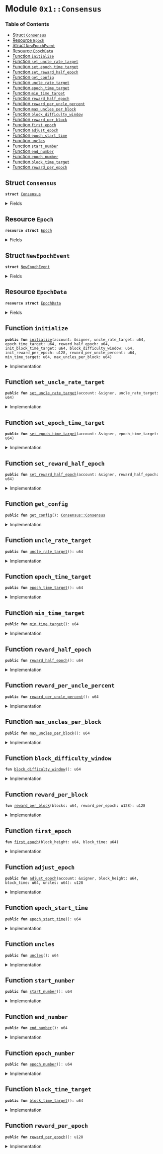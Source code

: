 
<a name="0x1_Consensus"></a>

# Module `0x1::Consensus`

### Table of Contents

-  [Struct `Consensus`](#0x1_Consensus_Consensus)
-  [Resource `Epoch`](#0x1_Consensus_Epoch)
-  [Struct `NewEpochEvent`](#0x1_Consensus_NewEpochEvent)
-  [Resource `EpochData`](#0x1_Consensus_EpochData)
-  [Function `initialize`](#0x1_Consensus_initialize)
-  [Function `set_uncle_rate_target`](#0x1_Consensus_set_uncle_rate_target)
-  [Function `set_epoch_time_target`](#0x1_Consensus_set_epoch_time_target)
-  [Function `set_reward_half_epoch`](#0x1_Consensus_set_reward_half_epoch)
-  [Function `get_config`](#0x1_Consensus_get_config)
-  [Function `uncle_rate_target`](#0x1_Consensus_uncle_rate_target)
-  [Function `epoch_time_target`](#0x1_Consensus_epoch_time_target)
-  [Function `min_time_target`](#0x1_Consensus_min_time_target)
-  [Function `reward_half_epoch`](#0x1_Consensus_reward_half_epoch)
-  [Function `reward_per_uncle_percent`](#0x1_Consensus_reward_per_uncle_percent)
-  [Function `max_uncles_per_block`](#0x1_Consensus_max_uncles_per_block)
-  [Function `block_difficulty_window`](#0x1_Consensus_block_difficulty_window)
-  [Function `reward_per_block`](#0x1_Consensus_reward_per_block)
-  [Function `first_epoch`](#0x1_Consensus_first_epoch)
-  [Function `adjust_epoch`](#0x1_Consensus_adjust_epoch)
-  [Function `epoch_start_time`](#0x1_Consensus_epoch_start_time)
-  [Function `uncles`](#0x1_Consensus_uncles)
-  [Function `start_number`](#0x1_Consensus_start_number)
-  [Function `end_number`](#0x1_Consensus_end_number)
-  [Function `epoch_number`](#0x1_Consensus_epoch_number)
-  [Function `block_time_target`](#0x1_Consensus_block_time_target)
-  [Function `reward_per_epoch`](#0x1_Consensus_reward_per_epoch)



<a name="0x1_Consensus_Consensus"></a>

## Struct `Consensus`



<pre><code><b>struct</b> <a href="#0x1_Consensus">Consensus</a>
</code></pre>



<details>
<summary>Fields</summary>


<dl>
<dt>

<code>uncle_rate_target: u64</code>
</dt>
<dd>

</dd>
<dt>

<code>epoch_time_target: u64</code>
</dt>
<dd>

</dd>
<dt>

<code>reward_half_epoch: u64</code>
</dt>
<dd>

</dd>
<dt>

<code>block_difficulty_window: u64</code>
</dt>
<dd>

</dd>
<dt>

<code>reward_per_uncle_percent: u64</code>
</dt>
<dd>

</dd>
<dt>

<code>min_time_target: u64</code>
</dt>
<dd>

</dd>
<dt>

<code>max_uncles_per_block: u64</code>
</dt>
<dd>

</dd>
</dl>


</details>

<a name="0x1_Consensus_Epoch"></a>

## Resource `Epoch`



<pre><code><b>resource</b> <b>struct</b> <a href="#0x1_Consensus_Epoch">Epoch</a>
</code></pre>



<details>
<summary>Fields</summary>


<dl>
<dt>

<code>epoch_number: u64</code>
</dt>
<dd>

</dd>
<dt>

<code>epoch_start_time: u64</code>
</dt>
<dd>

</dd>
<dt>

<code>start_number: u64</code>
</dt>
<dd>

</dd>
<dt>

<code>end_number: u64</code>
</dt>
<dd>

</dd>
<dt>

<code>block_time_target: u64</code>
</dt>
<dd>

</dd>
<dt>

<code>reward_per_epoch: u128</code>
</dt>
<dd>

</dd>
<dt>

<code>reward_per_block: u128</code>
</dt>
<dd>

</dd>
<dt>

<code>new_epoch_events: <a href="Event.md#0x1_Event_EventHandle">Event::EventHandle</a>&lt;<a href="#0x1_Consensus_NewEpochEvent">Consensus::NewEpochEvent</a>&gt;</code>
</dt>
<dd>

</dd>
</dl>


</details>

<a name="0x1_Consensus_NewEpochEvent"></a>

## Struct `NewEpochEvent`



<pre><code><b>struct</b> <a href="#0x1_Consensus_NewEpochEvent">NewEpochEvent</a>
</code></pre>



<details>
<summary>Fields</summary>


<dl>
<dt>

<code>epoch_number: u64</code>
</dt>
<dd>

</dd>
<dt>

<code>epoch_start_time: u64</code>
</dt>
<dd>

</dd>
<dt>

<code>start_number: u64</code>
</dt>
<dd>

</dd>
<dt>

<code>end_number: u64</code>
</dt>
<dd>

</dd>
<dt>

<code>block_time_target: u64</code>
</dt>
<dd>

</dd>
<dt>

<code>reward_per_epoch: u128</code>
</dt>
<dd>

</dd>
<dt>

<code>reward_per_block: u128</code>
</dt>
<dd>

</dd>
</dl>


</details>

<a name="0x1_Consensus_EpochData"></a>

## Resource `EpochData`



<pre><code><b>resource</b> <b>struct</b> <a href="#0x1_Consensus_EpochData">EpochData</a>
</code></pre>



<details>
<summary>Fields</summary>


<dl>
<dt>

<code>uncles: u64</code>
</dt>
<dd>

</dd>
<dt>

<code>total_reward: u128</code>
</dt>
<dd>

</dd>
</dl>


</details>

<a name="0x1_Consensus_initialize"></a>

## Function `initialize`



<pre><code><b>public</b> <b>fun</b> <a href="#0x1_Consensus_initialize">initialize</a>(account: &signer, uncle_rate_target: u64, epoch_time_target: u64, reward_half_epoch: u64, init_block_time_target: u64, block_difficulty_window: u64, init_reward_per_epoch: u128, reward_per_uncle_percent: u64, min_time_target: u64, max_uncles_per_block: u64)
</code></pre>



<details>
<summary>Implementation</summary>


<pre><code><b>public</b> <b>fun</b> <a href="#0x1_Consensus_initialize">initialize</a>(account: &signer,uncle_rate_target:u64,epoch_time_target: u64,
    reward_half_epoch: u64,init_block_time_target: u64, block_difficulty_window: u64,
    init_reward_per_epoch: u128, reward_per_uncle_percent: u64,
    min_time_target:u64, max_uncles_per_block:u64) {
    <b>assert</b>(<a href="Signer.md#0x1_Signer_address_of">Signer::address_of</a>(account) == <a href="CoreAddresses.md#0x1_CoreAddresses_GENESIS_ACCOUNT">CoreAddresses::GENESIS_ACCOUNT</a>(), 1);
    <b>assert</b>(uncle_rate_target &gt; 0, 2);
    <b>assert</b>(epoch_time_target &gt; 0, 3);
    <b>assert</b>(reward_half_epoch &gt; 0, 4);
    <b>assert</b>(init_block_time_target &gt; 0, 5);
    <b>assert</b>(block_difficulty_window &gt; 0, 6);
    <b>assert</b>(init_reward_per_epoch &gt; 0, 7);
    <b>assert</b>(reward_per_uncle_percent &gt; 0, 8);
    <b>assert</b>(min_time_target &gt; 0, 9);
    <b>assert</b>(max_uncles_per_block &gt;= 0, 10);

    move_to&lt;<a href="#0x1_Consensus_Epoch">Epoch</a>&gt;(account, <a href="#0x1_Consensus_Epoch">Epoch</a> {
        epoch_number:0,
        epoch_start_time: 0,
        start_number: 0,
        end_number: 0,
        block_time_target: init_block_time_target,
        reward_per_epoch: init_reward_per_epoch,
        reward_per_block: 0,
        new_epoch_events: <a href="Event.md#0x1_Event_new_event_handle">Event::new_event_handle</a>&lt;<a href="#0x1_Consensus_NewEpochEvent">NewEpochEvent</a>&gt;(account),
    });

    move_to&lt;<a href="#0x1_Consensus_EpochData">EpochData</a>&gt;(account, <a href="#0x1_Consensus_EpochData">EpochData</a> {
        uncles: 0,
        total_reward: 0,
    });

    <a href="Config.md#0x1_Config_publish_new_config">Config::publish_new_config</a>&lt;<a href="#0x1_Consensus_Consensus">Self::Consensus</a>&gt;(
        account,
        <a href="#0x1_Consensus">Consensus</a> {
            uncle_rate_target: uncle_rate_target,//80
            epoch_time_target : epoch_time_target, // two weeks in seconds 1209600
            reward_half_epoch: reward_half_epoch,
            block_difficulty_window: block_difficulty_window,
            reward_per_uncle_percent: reward_per_uncle_percent,
            min_time_target: min_time_target,
            max_uncles_per_block: max_uncles_per_block,
        },
    );
}
</code></pre>



</details>

<a name="0x1_Consensus_set_uncle_rate_target"></a>

## Function `set_uncle_rate_target`



<pre><code><b>public</b> <b>fun</b> <a href="#0x1_Consensus_set_uncle_rate_target">set_uncle_rate_target</a>(account: &signer, uncle_rate_target: u64)
</code></pre>



<details>
<summary>Implementation</summary>


<pre><code><b>public</b> <b>fun</b> <a href="#0x1_Consensus_set_uncle_rate_target">set_uncle_rate_target</a>(account: &signer, uncle_rate_target:u64) {
    <b>let</b> old_config = <a href="Config.md#0x1_Config_get">Config::get</a>&lt;<a href="#0x1_Consensus_Consensus">Self::Consensus</a>&gt;(account);

    old_config.uncle_rate_target = uncle_rate_target;
    <a href="Config.md#0x1_Config_set">Config::set</a>&lt;<a href="#0x1_Consensus_Consensus">Self::Consensus</a>&gt;(
        account,
        old_config,
    );
}
</code></pre>



</details>

<a name="0x1_Consensus_set_epoch_time_target"></a>

## Function `set_epoch_time_target`



<pre><code><b>public</b> <b>fun</b> <a href="#0x1_Consensus_set_epoch_time_target">set_epoch_time_target</a>(account: &signer, epoch_time_target: u64)
</code></pre>



<details>
<summary>Implementation</summary>


<pre><code><b>public</b> <b>fun</b> <a href="#0x1_Consensus_set_epoch_time_target">set_epoch_time_target</a>(account: &signer, epoch_time_target: u64) {
    <b>let</b> old_config = <a href="Config.md#0x1_Config_get">Config::get</a>&lt;<a href="#0x1_Consensus_Consensus">Self::Consensus</a>&gt;(account);

    old_config.epoch_time_target = epoch_time_target;
    <a href="Config.md#0x1_Config_set">Config::set</a>&lt;<a href="#0x1_Consensus_Consensus">Self::Consensus</a>&gt;(
        account,
        old_config,
    );
}
</code></pre>



</details>

<a name="0x1_Consensus_set_reward_half_epoch"></a>

## Function `set_reward_half_epoch`



<pre><code><b>public</b> <b>fun</b> <a href="#0x1_Consensus_set_reward_half_epoch">set_reward_half_epoch</a>(account: &signer, reward_half_epoch: u64)
</code></pre>



<details>
<summary>Implementation</summary>


<pre><code><b>public</b> <b>fun</b> <a href="#0x1_Consensus_set_reward_half_epoch">set_reward_half_epoch</a>(account: &signer, reward_half_epoch: u64) {
    <b>let</b> old_config = <a href="Config.md#0x1_Config_get">Config::get</a>&lt;<a href="#0x1_Consensus_Consensus">Self::Consensus</a>&gt;(account);

    old_config.reward_half_epoch = reward_half_epoch;
    <a href="Config.md#0x1_Config_set">Config::set</a>&lt;<a href="#0x1_Consensus_Consensus">Self::Consensus</a>&gt;(
        account,
        old_config,
    );
}
</code></pre>



</details>

<a name="0x1_Consensus_get_config"></a>

## Function `get_config`



<pre><code><b>public</b> <b>fun</b> <a href="#0x1_Consensus_get_config">get_config</a>(): <a href="#0x1_Consensus_Consensus">Consensus::Consensus</a>
</code></pre>



<details>
<summary>Implementation</summary>


<pre><code><b>public</b> <b>fun</b> <a href="#0x1_Consensus_get_config">get_config</a>(): <a href="#0x1_Consensus">Consensus</a>{
    <a href="Config.md#0x1_Config_get_by_address">Config::get_by_address</a>&lt;<a href="#0x1_Consensus">Consensus</a>&gt;(<a href="CoreAddresses.md#0x1_CoreAddresses_GENESIS_ACCOUNT">CoreAddresses::GENESIS_ACCOUNT</a>())
}
</code></pre>



</details>

<a name="0x1_Consensus_uncle_rate_target"></a>

## Function `uncle_rate_target`



<pre><code><b>public</b> <b>fun</b> <a href="#0x1_Consensus_uncle_rate_target">uncle_rate_target</a>(): u64
</code></pre>



<details>
<summary>Implementation</summary>


<pre><code><b>public</b> <b>fun</b> <a href="#0x1_Consensus_uncle_rate_target">uncle_rate_target</a>(): u64  {
    <b>let</b> current_config = <a href="#0x1_Consensus_get_config">get_config</a>();
    current_config.uncle_rate_target
}
</code></pre>



</details>

<a name="0x1_Consensus_epoch_time_target"></a>

## Function `epoch_time_target`



<pre><code><b>public</b> <b>fun</b> <a href="#0x1_Consensus_epoch_time_target">epoch_time_target</a>(): u64
</code></pre>



<details>
<summary>Implementation</summary>


<pre><code><b>public</b> <b>fun</b> <a href="#0x1_Consensus_epoch_time_target">epoch_time_target</a>(): u64  {
    <b>let</b> current_config = <a href="#0x1_Consensus_get_config">get_config</a>();
    current_config.epoch_time_target
}
</code></pre>



</details>

<a name="0x1_Consensus_min_time_target"></a>

## Function `min_time_target`



<pre><code><b>public</b> <b>fun</b> <a href="#0x1_Consensus_min_time_target">min_time_target</a>(): u64
</code></pre>



<details>
<summary>Implementation</summary>


<pre><code><b>public</b> <b>fun</b> <a href="#0x1_Consensus_min_time_target">min_time_target</a>(): u64  {
    <b>let</b> current_config = <a href="#0x1_Consensus_get_config">get_config</a>();
    current_config.min_time_target
}
</code></pre>



</details>

<a name="0x1_Consensus_reward_half_epoch"></a>

## Function `reward_half_epoch`



<pre><code><b>public</b> <b>fun</b> <a href="#0x1_Consensus_reward_half_epoch">reward_half_epoch</a>(): u64
</code></pre>



<details>
<summary>Implementation</summary>


<pre><code><b>public</b> <b>fun</b> <a href="#0x1_Consensus_reward_half_epoch">reward_half_epoch</a>(): u64  {
    <b>let</b> current_config = <a href="#0x1_Consensus_get_config">get_config</a>();
    current_config.reward_half_epoch
}
</code></pre>



</details>

<a name="0x1_Consensus_reward_per_uncle_percent"></a>

## Function `reward_per_uncle_percent`



<pre><code><b>public</b> <b>fun</b> <a href="#0x1_Consensus_reward_per_uncle_percent">reward_per_uncle_percent</a>(): u64
</code></pre>



<details>
<summary>Implementation</summary>


<pre><code><b>public</b> <b>fun</b> <a href="#0x1_Consensus_reward_per_uncle_percent">reward_per_uncle_percent</a>(): u64 {
    <b>let</b> current_config = <a href="#0x1_Consensus_get_config">get_config</a>();
    current_config.reward_per_uncle_percent
}
</code></pre>



</details>

<a name="0x1_Consensus_max_uncles_per_block"></a>

## Function `max_uncles_per_block`



<pre><code><b>public</b> <b>fun</b> <a href="#0x1_Consensus_max_uncles_per_block">max_uncles_per_block</a>(): u64
</code></pre>



<details>
<summary>Implementation</summary>


<pre><code><b>public</b> <b>fun</b> <a href="#0x1_Consensus_max_uncles_per_block">max_uncles_per_block</a>():u64 {
    <b>let</b> current_config = <a href="#0x1_Consensus_get_config">get_config</a>();
    current_config.max_uncles_per_block
}
</code></pre>



</details>

<a name="0x1_Consensus_block_difficulty_window"></a>

## Function `block_difficulty_window`



<pre><code><b>fun</b> <a href="#0x1_Consensus_block_difficulty_window">block_difficulty_window</a>(): u64
</code></pre>



<details>
<summary>Implementation</summary>


<pre><code><b>fun</b> <a href="#0x1_Consensus_block_difficulty_window">block_difficulty_window</a>(): u64 {
    <b>let</b> current_config = <a href="#0x1_Consensus_get_config">get_config</a>();
    current_config.block_difficulty_window
}
</code></pre>



</details>

<a name="0x1_Consensus_reward_per_block"></a>

## Function `reward_per_block`



<pre><code><b>fun</b> <a href="#0x1_Consensus_reward_per_block">reward_per_block</a>(blocks: u64, reward_per_epoch: u128): u128
</code></pre>



<details>
<summary>Implementation</summary>


<pre><code><b>fun</b> <a href="#0x1_Consensus_reward_per_block">reward_per_block</a>(blocks:u64, reward_per_epoch: u128): u128 {
    <b>let</b> max_uncles = (blocks * <a href="#0x1_Consensus_uncle_rate_target">Self::uncle_rate_target</a>() * <a href="#0x1_Consensus_reward_per_uncle_percent">Self::reward_per_uncle_percent</a>()) / (THOUSAND * HUNDRED);
    <b>let</b> reward = reward_per_epoch / ((max_uncles <b>as</b> u128) + (blocks <b>as</b> u128));
    reward
}
</code></pre>



</details>

<a name="0x1_Consensus_first_epoch"></a>

## Function `first_epoch`



<pre><code><b>fun</b> <a href="#0x1_Consensus_first_epoch">first_epoch</a>(block_height: u64, block_time: u64)
</code></pre>



<details>
<summary>Implementation</summary>


<pre><code><b>fun</b> <a href="#0x1_Consensus_first_epoch">first_epoch</a>(block_height: u64, block_time: u64) <b>acquires</b> <a href="#0x1_Consensus_Epoch">Epoch</a> {
    <b>assert</b>(block_height == 1, 333);
    <b>let</b> epoch_ref = borrow_global_mut&lt;<a href="#0x1_Consensus_Epoch">Epoch</a>&gt;(<a href="CoreAddresses.md#0x1_CoreAddresses_GENESIS_ACCOUNT">CoreAddresses::GENESIS_ACCOUNT</a>());
    <b>let</b> count = <a href="#0x1_Consensus_epoch_time_target">Self::epoch_time_target</a>() / epoch_ref.block_time_target;
    <b>assert</b>(count &gt; 1, 336);
    epoch_ref.epoch_start_time = block_time;
    epoch_ref.start_number = 1;
    epoch_ref.end_number = epoch_ref.start_number + count;
    epoch_ref.epoch_number = epoch_ref.epoch_number + 1;
    epoch_ref.reward_per_block = <a href="#0x1_Consensus_reward_per_block">Self::reward_per_block</a>(count, epoch_ref.reward_per_epoch);
}
</code></pre>



</details>

<a name="0x1_Consensus_adjust_epoch"></a>

## Function `adjust_epoch`



<pre><code><b>public</b> <b>fun</b> <a href="#0x1_Consensus_adjust_epoch">adjust_epoch</a>(account: &signer, block_height: u64, block_time: u64, uncles: u64): u128
</code></pre>



<details>
<summary>Implementation</summary>


<pre><code><b>public</b> <b>fun</b> <a href="#0x1_Consensus_adjust_epoch">adjust_epoch</a>(account: &signer, block_height: u64, block_time: u64, uncles: u64): u128 <b>acquires</b> <a href="#0x1_Consensus_Epoch">Epoch</a>, <a href="#0x1_Consensus_EpochData">EpochData</a> {
    <b>assert</b>(<a href="Signer.md#0x1_Signer_address_of">Signer::address_of</a>(account) == <a href="CoreAddresses.md#0x1_CoreAddresses_GENESIS_ACCOUNT">CoreAddresses::GENESIS_ACCOUNT</a>(), 33);
    <b>assert</b>(<a href="#0x1_Consensus_max_uncles_per_block">Self::max_uncles_per_block</a>() &gt;= uncles, 339);
    <b>if</b> (block_height == 1) {
        <b>assert</b>(uncles == 0, 334);
        <a href="#0x1_Consensus_first_epoch">Self::first_epoch</a>(block_height, block_time);
    } <b>else</b> {
        <b>let</b> epoch_ref = borrow_global_mut&lt;<a href="#0x1_Consensus_Epoch">Epoch</a>&gt;(<a href="CoreAddresses.md#0x1_CoreAddresses_GENESIS_ACCOUNT">CoreAddresses::GENESIS_ACCOUNT</a>());
        <b>let</b> epoch_data = borrow_global_mut&lt;<a href="#0x1_Consensus_EpochData">EpochData</a>&gt;(<a href="CoreAddresses.md#0x1_CoreAddresses_GENESIS_ACCOUNT">CoreAddresses::GENESIS_ACCOUNT</a>());
        <b>if</b> (block_height &lt; epoch_ref.end_number) {
            epoch_data.uncles = epoch_data.uncles + uncles;
        } <b>else</b> {
            <b>assert</b>(uncles == 0, 334);
            <b>assert</b>(block_time &gt; epoch_ref.epoch_start_time, 335);
            <b>let</b> total_time = block_time - epoch_ref.epoch_start_time;
            <b>let</b> total_uncles = epoch_data.uncles;
            <b>let</b> blocks = epoch_ref.end_number - epoch_ref.start_number;
            <b>let</b> avg_block_time = total_time / blocks;
            <b>let</b> uncles_rate = total_uncles * THOUSAND / blocks;
            <b>let</b> new_epoch_block_time_target = (THOUSAND + uncles_rate) * avg_block_time / (<a href="#0x1_Consensus_uncle_rate_target">Self::uncle_rate_target</a>() + THOUSAND);
            <b>let</b> total_reward = epoch_data.total_reward;

            <b>if</b> (new_epoch_block_time_target &lt; <a href="#0x1_Consensus_min_time_target">Self::min_time_target</a>()) {
                new_epoch_block_time_target = <a href="#0x1_Consensus_min_time_target">Self::min_time_target</a>();
            };
            <b>let</b> new_epoch_blocks = <b>if</b> ((total_time + new_epoch_block_time_target) &lt;= (<a href="#0x1_Consensus_epoch_time_target">Self::epoch_time_target</a>() * 2)) {
                <b>let</b> new_epoch_time_target = <a href="#0x1_Consensus_epoch_time_target">Self::epoch_time_target</a>() * 2 - total_time;
                new_epoch_time_target / new_epoch_block_time_target
            } <b>else</b> {
                1
            };
            <b>assert</b>(new_epoch_blocks &gt;= 1, 337);

            epoch_ref.epoch_start_time = block_time;
            epoch_data.uncles = uncles;
            epoch_ref.start_number = block_height;
            epoch_ref.end_number = block_height + new_epoch_blocks;
            epoch_ref.block_time_target = new_epoch_block_time_target;
            epoch_ref.epoch_number = epoch_ref.epoch_number + 1;

            <b>let</b> old_reward_per_epoch = epoch_ref.reward_per_epoch;
            <b>let</b> current_reward_per_epoch = <b>if</b> (epoch_ref.epoch_number % <a href="#0x1_Consensus_reward_half_epoch">Self::reward_half_epoch</a>() == 1) {
                (epoch_ref.reward_per_epoch / 2)
            } <b>else</b> {
                epoch_ref.reward_per_epoch
            };

            <b>if</b> ((old_reward_per_epoch + current_reward_per_epoch) &gt; total_reward) {
                epoch_ref.reward_per_epoch = (old_reward_per_epoch + current_reward_per_epoch) - total_reward;
            } <b>else</b> {
                epoch_ref.reward_per_epoch = 0;
            };

            epoch_ref.reward_per_block = <a href="#0x1_Consensus_reward_per_block">Self::reward_per_block</a>(new_epoch_blocks, epoch_ref.reward_per_epoch);
        }
    };

    <b>let</b> epoch_ref = borrow_global_mut&lt;<a href="#0x1_Consensus_Epoch">Epoch</a>&gt;(<a href="CoreAddresses.md#0x1_CoreAddresses_GENESIS_ACCOUNT">CoreAddresses::GENESIS_ACCOUNT</a>());
    <b>let</b> reward = epoch_ref.reward_per_block + (epoch_ref.reward_per_block * (<a href="#0x1_Consensus_reward_per_uncle_percent">Self::reward_per_uncle_percent</a>() <b>as</b> u128) * (uncles <b>as</b> u128) / 100);

    <b>let</b> epoch_data = borrow_global_mut&lt;<a href="#0x1_Consensus_EpochData">EpochData</a>&gt;(<a href="CoreAddresses.md#0x1_CoreAddresses_GENESIS_ACCOUNT">CoreAddresses::GENESIS_ACCOUNT</a>());
    <b>if</b> (block_height == epoch_ref.start_number) {
        epoch_data.total_reward = reward;
        <a href="Event.md#0x1_Event_emit_event">Event::emit_event</a>(
            &<b>mut</b> epoch_ref.new_epoch_events,
            <a href="#0x1_Consensus_NewEpochEvent">NewEpochEvent</a> {
                epoch_number: epoch_ref.epoch_number,
                epoch_start_time: epoch_ref.epoch_start_time,
                start_number: epoch_ref.start_number,
                end_number: epoch_ref.end_number,
                block_time_target: epoch_ref.block_time_target,
                reward_per_epoch: epoch_ref.reward_per_epoch,
                reward_per_block: epoch_ref.reward_per_block,
            }
        );
    } <b>else</b> {
        epoch_data.total_reward = epoch_data.total_reward + reward;
    };

    reward
}
</code></pre>



</details>

<a name="0x1_Consensus_epoch_start_time"></a>

## Function `epoch_start_time`



<pre><code><b>public</b> <b>fun</b> <a href="#0x1_Consensus_epoch_start_time">epoch_start_time</a>(): u64
</code></pre>



<details>
<summary>Implementation</summary>


<pre><code><b>public</b> <b>fun</b> <a href="#0x1_Consensus_epoch_start_time">epoch_start_time</a>(): u64 <b>acquires</b> <a href="#0x1_Consensus_Epoch">Epoch</a> {
    <b>let</b> epoch_ref = borrow_global&lt;<a href="#0x1_Consensus_Epoch">Epoch</a>&gt;(<a href="CoreAddresses.md#0x1_CoreAddresses_GENESIS_ACCOUNT">CoreAddresses::GENESIS_ACCOUNT</a>());
    epoch_ref.epoch_start_time
}
</code></pre>



</details>

<a name="0x1_Consensus_uncles"></a>

## Function `uncles`



<pre><code><b>public</b> <b>fun</b> <a href="#0x1_Consensus_uncles">uncles</a>(): u64
</code></pre>



<details>
<summary>Implementation</summary>


<pre><code><b>public</b> <b>fun</b> <a href="#0x1_Consensus_uncles">uncles</a>(): u64 <b>acquires</b> <a href="#0x1_Consensus_EpochData">EpochData</a> {
    <b>let</b> epoch_data = borrow_global&lt;<a href="#0x1_Consensus_EpochData">EpochData</a>&gt;(<a href="CoreAddresses.md#0x1_CoreAddresses_GENESIS_ACCOUNT">CoreAddresses::GENESIS_ACCOUNT</a>());
    epoch_data.uncles
}
</code></pre>



</details>

<a name="0x1_Consensus_start_number"></a>

## Function `start_number`



<pre><code><b>public</b> <b>fun</b> <a href="#0x1_Consensus_start_number">start_number</a>(): u64
</code></pre>



<details>
<summary>Implementation</summary>


<pre><code><b>public</b> <b>fun</b> <a href="#0x1_Consensus_start_number">start_number</a>(): u64 <b>acquires</b> <a href="#0x1_Consensus_Epoch">Epoch</a> {
    <b>let</b> epoch_ref = borrow_global&lt;<a href="#0x1_Consensus_Epoch">Epoch</a>&gt;(<a href="CoreAddresses.md#0x1_CoreAddresses_GENESIS_ACCOUNT">CoreAddresses::GENESIS_ACCOUNT</a>());
    epoch_ref.start_number
}
</code></pre>



</details>

<a name="0x1_Consensus_end_number"></a>

## Function `end_number`



<pre><code><b>public</b> <b>fun</b> <a href="#0x1_Consensus_end_number">end_number</a>(): u64
</code></pre>



<details>
<summary>Implementation</summary>


<pre><code><b>public</b> <b>fun</b> <a href="#0x1_Consensus_end_number">end_number</a>(): u64 <b>acquires</b> <a href="#0x1_Consensus_Epoch">Epoch</a> {
    <b>let</b> epoch_ref = borrow_global&lt;<a href="#0x1_Consensus_Epoch">Epoch</a>&gt;(<a href="CoreAddresses.md#0x1_CoreAddresses_GENESIS_ACCOUNT">CoreAddresses::GENESIS_ACCOUNT</a>());
    epoch_ref.end_number
}
</code></pre>



</details>

<a name="0x1_Consensus_epoch_number"></a>

## Function `epoch_number`



<pre><code><b>public</b> <b>fun</b> <a href="#0x1_Consensus_epoch_number">epoch_number</a>(): u64
</code></pre>



<details>
<summary>Implementation</summary>


<pre><code><b>public</b> <b>fun</b> <a href="#0x1_Consensus_epoch_number">epoch_number</a>(): u64 <b>acquires</b> <a href="#0x1_Consensus_Epoch">Epoch</a> {
    <b>let</b> epoch_ref = borrow_global&lt;<a href="#0x1_Consensus_Epoch">Epoch</a>&gt;(<a href="CoreAddresses.md#0x1_CoreAddresses_GENESIS_ACCOUNT">CoreAddresses::GENESIS_ACCOUNT</a>());
    epoch_ref.epoch_number
}
</code></pre>



</details>

<a name="0x1_Consensus_block_time_target"></a>

## Function `block_time_target`



<pre><code><b>public</b> <b>fun</b> <a href="#0x1_Consensus_block_time_target">block_time_target</a>(): u64
</code></pre>



<details>
<summary>Implementation</summary>


<pre><code><b>public</b> <b>fun</b> <a href="#0x1_Consensus_block_time_target">block_time_target</a>(): u64 <b>acquires</b> <a href="#0x1_Consensus_Epoch">Epoch</a> {
    <b>let</b> epoch_ref = borrow_global&lt;<a href="#0x1_Consensus_Epoch">Epoch</a>&gt;(<a href="CoreAddresses.md#0x1_CoreAddresses_GENESIS_ACCOUNT">CoreAddresses::GENESIS_ACCOUNT</a>());
    epoch_ref.block_time_target
}
</code></pre>



</details>

<a name="0x1_Consensus_reward_per_epoch"></a>

## Function `reward_per_epoch`



<pre><code><b>public</b> <b>fun</b> <a href="#0x1_Consensus_reward_per_epoch">reward_per_epoch</a>(): u128
</code></pre>



<details>
<summary>Implementation</summary>


<pre><code><b>public</b> <b>fun</b> <a href="#0x1_Consensus_reward_per_epoch">reward_per_epoch</a>(): u128 <b>acquires</b> <a href="#0x1_Consensus_Epoch">Epoch</a> {
    <b>let</b> epoch_ref = borrow_global&lt;<a href="#0x1_Consensus_Epoch">Epoch</a>&gt;(<a href="CoreAddresses.md#0x1_CoreAddresses_GENESIS_ACCOUNT">CoreAddresses::GENESIS_ACCOUNT</a>());
    epoch_ref.reward_per_epoch
}
</code></pre>



</details>
